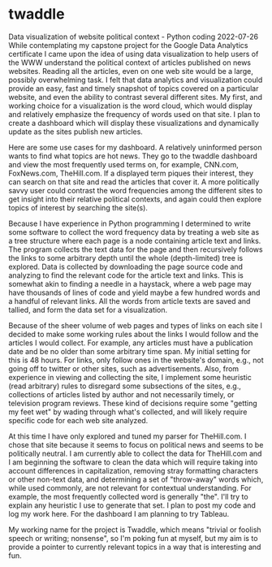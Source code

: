 # twaddle
Data visualization of website political context - Python coding
2022-07-26 While contemplating my capstone project for the Google Data Analytics certificate I came upon the idea of using data visualization to help users of the WWW understand the political context of articles published on news websites. Reading all the articles, even on one web site would be a large, possibly overwhelming task. I felt that data analytics and visualization could provide an easy, fast and timely snapshot of topics covered on a particular website, and even the ability to contrast several different sites. My first, and working choice for a visualization is the word cloud, which would display and relatively emphasize the frequency of words used on that site. I plan to create a dashboard which will display these visualizations and dynamically update as the sites publish new articles.

Here are some use cases for my dashboard. A relatively uninformed person wants to find what topics are hot news. They go to the twaddle dashboard and view the most frequently used terms on, for example, CNN.com, FoxNews.com, TheHill.com. If a displayed term piques their interest, they can search on that site and read the articles that cover it. A more politically savvy user could contrast the word frequencies among the different sites to get insight into their relative political contexts, and again could then explore topics of interest by searching the site(s).

Because I have experience in Python programming I determined to write some software to collect the word frequency data by treating a web site as a tree structure where each page is a node containing article text and links. The program collects the text data for the page and then recursively follows the links to some arbitrary depth until the whole (depth-limited) tree is explored. Data is collected by downloading the page source code and analyzing to find the relevant code for the article text and links. This is somewhat akin to finding a needle in a haystack, where a web page may have thousands of lines of code and yield maybe a few hundred words and a handful of relevant links. All the words from article texts are saved and tallied, and form the data set for a visualization.

Because of the sheer volume of web pages and types of links on each site I decided to make some working rules about the links I would follow and the articles I would collect. For example, any articles must have a publication date and be no older than some arbitrary time span. My initial setting for this is 48 hours. For links, only follow ones in the website's domain, e.g., not going off to twitter or other sites, such as advertisements. Also, from experience in viewing and collecting the site, I implement some heuristic (read arbitrary) rules to disregard some subsections of the sites, e.g., collections of articles listed by author and not necessarily timely, or television program reviews. These kind of decisions require some "getting my feet wet" by wading through what's collected, and will likely require specific code for each web site analyzed.

At this time I have only explored and tuned my parser for TheHill.com. I chose that site because it seems to focus on political news and seems to be politically neutral. I am currently able to collect the data for TheHill.com and I am beginning the software to clean the data which will require taking into account differences in capitalization, removing stray formatting characters or other non-text data, and determining a set of "throw-away" words which, while used commonly, are not relevant for contextual understanding. For example, the most frequently collected word is generally "the". I'll try to explain any heuristic I use to generate that set. I plan to post my code and log my work here. For the dashboard I am planning to try Tableau.

My working name for the project is Twaddle, which means "trivial or foolish speech or writing; nonsense", so I'm poking fun at myself, but my aim is to provide a pointer to currently relevant topics in a way that is interesting and fun.
